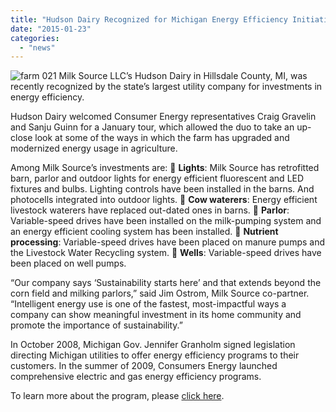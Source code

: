 ```yaml
---
title: "Hudson Dairy Recognized for Michigan Energy Efficiency Initiatives"
date: "2015-01-23"
categories: 
  - "news"
---
```


![farm 021](http://milk-source.local/wp-content/uploads/2015/01/farm-021-1024x681.jpg) Milk Source LLC’s Hudson Dairy in Hillsdale County, MI, was recently recognized by the state’s largest utility company for investments in energy efficiency.

Hudson Dairy welcomed Consumer Energy representatives Craig Gravelin and Sanju Guinn for a January tour, which allowed the duo to take an up-close look at some of the ways in which the farm has upgraded and modernized energy usage in agriculture.

Among Milk Source’s investments are:  **Lights**: Milk Source has retrofitted barn, parlor and outdoor lights for energy efficient fluorescent and LED fixtures and bulbs. Lighting controls have been installed in the barns. And photocells integrated into outdoor lights.  **Cow waterers**: Energy efficient livestock waterers have replaced out-dated ones in barns.  **Parlor**: Variable-speed drives have been installed on the milk-pumping system and an energy efficient cooling system has been installed.  **Nutrient processing**: Variable-speed drives have been placed on manure pumps and the Livestock Water Recycling system.  **Wells**: Variable-speed drives have been placed on well pumps.

“Our company says ‘Sustainability starts here’ and that extends beyond the corn field and milking parlors,” said Jim Ostrom, Milk Source co-partner. “Intelligent energy use is one of the fastest, most-impactful ways a company can show meaningful investment in its home community and promote the importance of sustainability.”

In October 2008, Michigan Gov. Jennifer Granholm signed legislation directing Michigan utilities to offer energy efficiency programs to their customers. In the summer of 2009, Consumers Energy launched comprehensive electric and gas energy efficiency programs.

To learn more about the program, please [click here](https://www.consumersenergy.com/eeprograms/Business.aspx?id=407 "Consumers Energy Business Savings Program").
